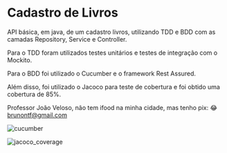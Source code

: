 # Cadastro de Livros

API básica, em java, de um cadastro livros, utilizando TDD e BDD com as camadas Repository, Service e Controller.

Para o TDD foram utilizados testes unitários e testes de integração com o Mockito. 

Para o BDD foi utilizado o Cucumber e o framework Rest Assured.

Além disso, foi utilizado o Jacoco para teste de cobertura e foi obtido uma cobertura de 85%.

Professor João Veloso, não tem ifood na minha cidade, mas tenho pix: 😂 brunontf@gmail.com

![cucumber](https://github.com/brunontf/biblioteca_tdd/assets/90644065/0e112403-50b4-40b0-8ab8-2300d60a9347 "Testes utilizando o  Cucumber")

![jacoco_coverage](https://github.com/brunontf/biblioteca_tdd/assets/90644065/8a7441ea-d517-4128-8940-fd7ff464dd15 "Teste de Cobertura utilizando o Jacoco")
